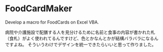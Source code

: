 # FoodCardMaker
Develop a macro for FoodCards on Excel VBA.

病院や介護施設で配膳する人を見分けるために名前と食事の内容が書かれた札（食札）がよく使われてるんですけど、色とかなんとかが結構バラバラになるんですよね。
そういうわけでデザインを統一できたらいいと思って作りました。
